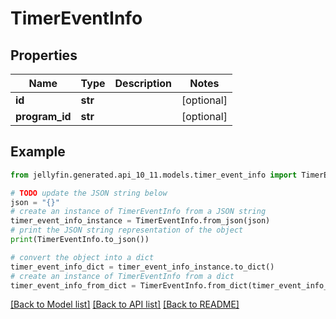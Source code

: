 # TimerEventInfo


## Properties

Name | Type | Description | Notes
------------ | ------------- | ------------- | -------------
**id** | **str** |  | [optional] 
**program_id** | **str** |  | [optional] 

## Example

```python
from jellyfin.generated.api_10_11.models.timer_event_info import TimerEventInfo

# TODO update the JSON string below
json = "{}"
# create an instance of TimerEventInfo from a JSON string
timer_event_info_instance = TimerEventInfo.from_json(json)
# print the JSON string representation of the object
print(TimerEventInfo.to_json())

# convert the object into a dict
timer_event_info_dict = timer_event_info_instance.to_dict()
# create an instance of TimerEventInfo from a dict
timer_event_info_from_dict = TimerEventInfo.from_dict(timer_event_info_dict)
```
[[Back to Model list]](../README.md#documentation-for-models) [[Back to API list]](../README.md#documentation-for-api-endpoints) [[Back to README]](../README.md)


